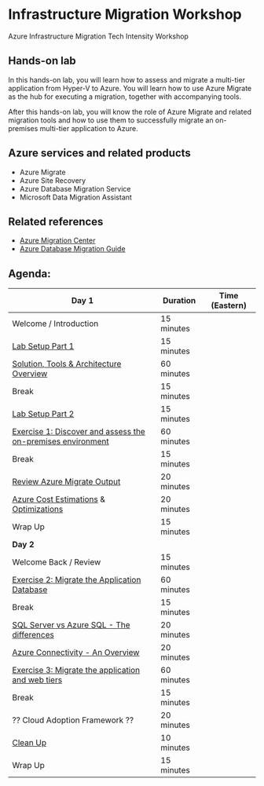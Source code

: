 # Infrastructure Migration Workshop
Azure Infrastructure Migration Tech Intensity Workshop

## Hands-on lab

In this hands-on lab, you will learn how to assess and migrate a multi-tier application from Hyper-V to Azure. You will learn how to use Azure Migrate as the hub for executing a migration, together with accompanying tools.

After this hands-on lab, you will know the role of Azure Migrate and related migration tools and how to use them to successfully migrate an on-premises multi-tier application to Azure.

## Azure services and related products

- Azure Migrate
- Azure Site Recovery
- Azure Database Migration Service
- Microsoft Data Migration Assistant

## Related references

- [Azure Migration Center](https://azure.microsoft.com/migration)
- [Azure Database Migration Guide](https://aka.ms/datamigration)

## Agenda:

| Day 1                                                        | Duration   | Time (Eastern) |
| ------------------------------------------------------------ | ---------- | -------------- |
| Welcome / Introduction                                       | 15 minutes |                |
| [Lab Setup Part 1](/Hands-on%20lab/Setup.md#task-1-deploy-the-on-premises-environment) | 15 minutes |                |
| [Solution, Tools & Architecture Overview](/Whiteboard%20design%20session/WDS%20trainer%20presentation%20-%20Line-of-business%20application%20migration.pptx) | 60 minutes |                |
| Break                                                        | 15 minutes |                |
| [Lab Setup Part 2](/Hands-on%20lab/Setup.md#task-2-verify-the-on-premises-environment) | 15 minutes |                |
| [Exercise 1: Discover and assess the on-premises environment](/Hands-on%20lab/Migration.md#exercise-1-discover-and-assess-the-on-premises-environment) | 60 minutes |                |
| Break                                                        | 15 minutes |                |
| [Review Azure Migrate Output](/Hands-on%20lab/Migration.md#task-6-explore-dependency-visualization) | 20 minutes |                |
| [Azure Cost Estimations](https://docs.microsoft.com/en-us/azure/architecture/framework/cost/design-initial-estimate) & [Optimizations](https://docs.microsoft.com/en-us/azure/architecture/framework/cost/optimize-checklist) | 20 minutes |                |
| Wrap Up                                                      | 15 minutes |                |
| **Day 2**                                                    |            |                |
| Welcome Back / Review                                        | 15 minutes |                |
| [Exercise 2: Migrate the Application Database](/Hands-on%20lab/Migration.md#exercise-2-migrate-the-application-database) | 60 minutes |                |
| Break                                                        | 15 minutes |                |
| [SQL Server vs Azure SQL - The differences](https://docs.microsoft.com/en-us/azure/azure-sql/database/transact-sql-tsql-differences-sql-server) | 20 minutes |                |
| [Azure Connectivity - An Overview](https://docs.microsoft.com/en-us/azure/networking/fundamentals/networking-overview) | 20 minutes |                |
| [Exercise 3: Migrate the application and web tiers](/Hands-on%20lab/Migration.md#exercise-3-migrate-the-application-and-web-tiers-using-azure-migrate-server-migration) | 60 minutes |                |
| Break                                                        | 15 minutes |                |
| ?? Cloud Adoption Framework ??                                     | 20 minutes |                |
| [Clean Up](/Hands-on%20lab/Migration.md#after-the-hands-on-lab) | 10 minutes |                |
| Wrap Up                                                      | 15 minutes |                |
